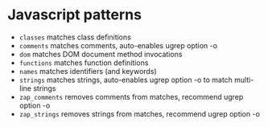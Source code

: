 Javascript patterns
===================

- `classes` matches class definitions
- `comments` matches comments, auto-enables ugrep option -o
- `dom` matches DOM document method invocations
- `functions` matches function definitions
- `names` matches identifiers (and keywords)
- `strings` matches strings, auto-enables ugrep option -o to match multi-line strings
- `zap_comments` removes comments from matches, recommend ugrep option -o
- `zap_strings` removes strings from matches, recommend ugrep option -o
